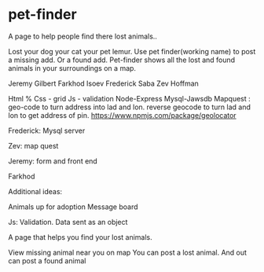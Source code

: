 # pet-finder
A page to help people find there lost animals..

Lost your dog your cat your pet lemur. Use pet finder(working name) to post a missing add. Or a found add. Pet-finder shows all the lost and found animals in your surroundings on a map.

Jeremy Gilbert
Farkhod Isoev
Frederick Saba
Zev Hoffman

Html %
Css - grid
Js - validation
Node-Express
Mysql-Jawsdb
Mapquest : geo-code to turn address into lad and lon. reverse geocode to turn lad and lon to  get address of pin.
https://www.npmjs.com/package/geolocator

Frederick: Mysql server

Zev: map quest

Jeremy: form and front end

Farkhod


Additional ideas:

Animals up for adoption 
Message board

Js:
    Validation.
    Data sent as an object

A page that helps you find your lost animals. 

View missing animal near you on map 
You can post a lost animal.
And out can post a found animal



